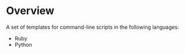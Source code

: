 # Overview

A set of templates for command-line scripts in the following languages:

* Ruby
* Python